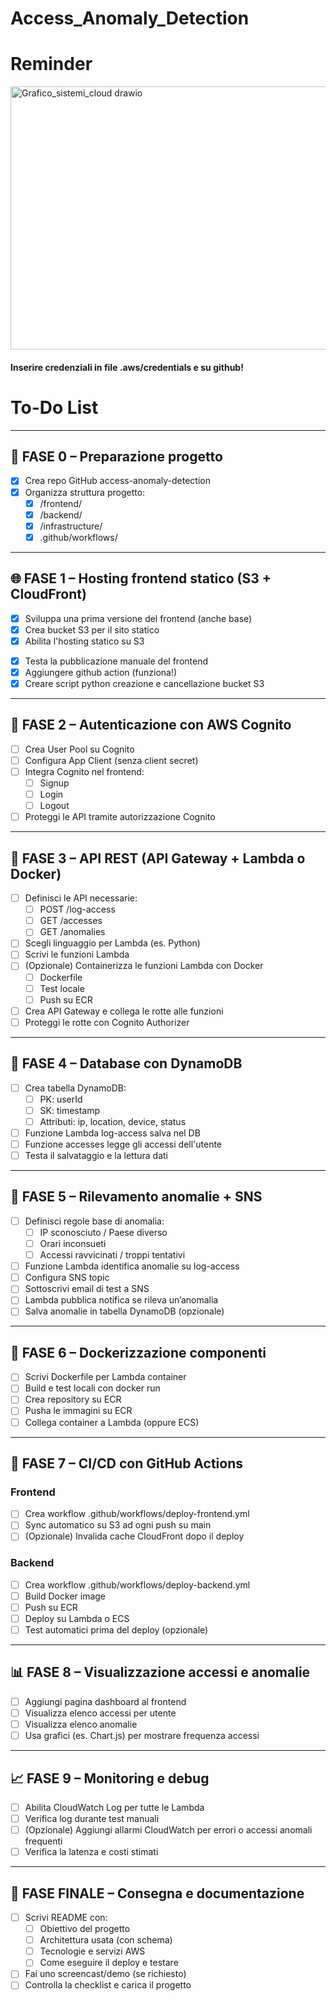 # Access_Anomaly_Detection

# Reminder
<img width="781" height="421" alt="Grafico_sistemi_cloud drawio" src="https://github.com/user-attachments/assets/0eb271e5-d839-4cad-ac95-c049c325201b" />

#### Inserire credenziali in file .aws/credentials e su github!

# To-Do List 

---

## 🔧 FASE 0 – Preparazione progetto

- [x] Crea repo GitHub access-anomaly-detection
- [x] Organizza struttura progetto:
  - [x] /frontend/
  - [x] /backend/
  - [x] /infrastructure/
  - [x] .github/workflows/
<!-- non si può fare con aws learner lab
- [ ] Configura utente IAM con permessi adeguati su:
  - [ ] S3, Lambda, API Gateway, DynamoDB
  - [ ] Cognito, SNS, CloudWatch, ECR/ECS -->

---

## 🌐 FASE 1 – Hosting frontend statico (S3 + CloudFront)

- [x] Sviluppa una prima versione del frontend (anche base)
- [x] Crea bucket S3 per il sito statico
- [x] Abilita l'hosting statico su S3
<!-- non si può fare cib aws learner lab
- [ ] Configura CloudFront:
  - [ ] Collegalo al bucket S3
  - [ ] Aggiungi HTTPS con certificato -->
- [x] Testa la pubblicazione manuale del frontend
- [x] Aggiungere github action (funziona!)
- [x] Creare script python creazione e cancellazione bucket S3

---

## 🔐 FASE 2 – Autenticazione con AWS Cognito

- [ ] Crea User Pool su Cognito
- [ ] Configura App Client (senza client secret)
- [ ] Integra Cognito nel frontend:
  - [ ] Signup
  - [ ] Login
  - [ ] Logout
- [ ] Proteggi le API tramite autorizzazione Cognito

---

## 📡 FASE 3 – API REST (API Gateway + Lambda o Docker)

- [ ] Definisci le API necessarie:
  - [ ] POST /log-access
  - [ ] GET /accesses
  - [ ] GET /anomalies
- [ ] Scegli linguaggio per Lambda (es. Python)
- [ ] Scrivi le funzioni Lambda
- [ ] (Opzionale) Containerizza le funzioni Lambda con Docker
  - [ ] Dockerfile
  - [ ] Test locale
  - [ ] Push su ECR
- [ ] Crea API Gateway e collega le rotte alle funzioni
- [ ] Proteggi le rotte con Cognito Authorizer

---

## 💾 FASE 4 – Database con DynamoDB

- [ ] Crea tabella DynamoDB:
  - [ ] PK: userId
  - [ ] SK: timestamp
  - [ ] Attributi: ip, location, device, status
- [ ] Funzione Lambda log-access salva nel DB
- [ ] Funzione accesses legge gli accessi dell'utente
- [ ] Testa il salvataggio e la lettura dati

---

## 🧠 FASE 5 – Rilevamento anomalie + SNS

- [ ] Definisci regole base di anomalia:
  - [ ] IP sconosciuto / Paese diverso
  - [ ] Orari inconsueti
  - [ ] Accessi ravvicinati / troppi tentativi
- [ ] Funzione Lambda identifica anomalie su log-access
- [ ] Configura SNS topic
- [ ] Sottoscrivi email di test a SNS
- [ ] Lambda pubblica notifica se rileva un’anomalia
- [ ] Salva anomalie in tabella DynamoDB (opzionale)

---

## 🐳 FASE 6 – Dockerizzazione componenti

- [ ] Scrivi Dockerfile per Lambda container
- [ ] Build e test locali con docker run
- [ ] Crea repository su ECR
- [ ] Pusha le immagini su ECR
- [ ] Collega container a Lambda (oppure ECS)

---

## 🔁 FASE 7 – CI/CD con GitHub Actions

### Frontend
- [ ] Crea workflow .github/workflows/deploy-frontend.yml
- [ ] Sync automatico su S3 ad ogni push su main
- [ ] (Opzionale) Invalida cache CloudFront dopo il deploy

### Backend
- [ ] Crea workflow .github/workflows/deploy-backend.yml
- [ ] Build Docker image
- [ ] Push su ECR
- [ ] Deploy su Lambda o ECS
- [ ] Test automatici prima del deploy (opzionale)

---

## 📊 FASE 8 – Visualizzazione accessi e anomalie

- [ ] Aggiungi pagina dashboard al frontend
- [ ] Visualizza elenco accessi per utente
- [ ] Visualizza elenco anomalie
- [ ] Usa grafici (es. Chart.js) per mostrare frequenza accessi

---

## 📈 FASE 9 – Monitoring e debug

- [ ] Abilita CloudWatch Log per tutte le Lambda
- [ ] Verifica log durante test manuali
- [ ] (Opzionale) Aggiungi allarmi CloudWatch per errori o accessi anomali frequenti
- [ ] Verifica la latenza e costi stimati

---

## 🎁 FASE FINALE – Consegna e documentazione

- [ ] Scrivi README con:
  - [ ] Obiettivo del progetto
  - [ ] Architettura usata (con schema)
  - [ ] Tecnologie e servizi AWS
  - [ ] Come eseguire il deploy e testare
- [ ] Fai uno screencast/demo (se richiesto)
- [ ] Controlla la checklist e carica il progetto
